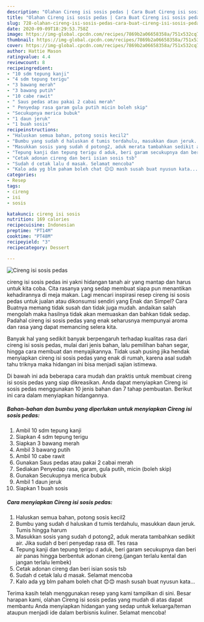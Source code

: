 ```yaml
---
description: "Olahan Cireng isi sosis pedas | Cara Buat Cireng isi sosis pedas Yang Paling Enak"
title: "Olahan Cireng isi sosis pedas | Cara Buat Cireng isi sosis pedas Yang Paling Enak"
slug: 728-olahan-cireng-isi-sosis-pedas-cara-buat-cireng-isi-sosis-pedas-yang-paling-enak
date: 2020-09-09T18:29:53.758Z
image: https://img-global.cpcdn.com/recipes/7869b2a06658358a/751x532cq70/cireng-isi-sosis-pedas-foto-resep-utama.jpg
thumbnail: https://img-global.cpcdn.com/recipes/7869b2a06658358a/751x532cq70/cireng-isi-sosis-pedas-foto-resep-utama.jpg
cover: https://img-global.cpcdn.com/recipes/7869b2a06658358a/751x532cq70/cireng-isi-sosis-pedas-foto-resep-utama.jpg
author: Hattie Mason
ratingvalue: 4.4
reviewcount: 8
recipeingredient:
- "10 sdm tepung kanji"
- "4 sdm tepung terigu"
- "3 bawang merah"
- "3 bawang putih"
- "10 cabe rawit"
- " Saus pedas atau pakai 2 cabai merah"
- " Penyedap rasa garam gula putih micin boleh skip"
- "Secukupnya merica bubuk"
- "1 daun jeruk"
- "1 buah sosis"
recipeinstructions:
- "Haluskan semua bahan, potong sosis kecil2"
- "Bumbu yang sudah d haluskan d tumis terdahulu, masukkan daun jeruk. Tumis hingga harum"
- "Masukkan sosis yang sudah d potong2, aduk merata tambahkan sedikit air. Jika sudah d beri penyedap rasa dll. Tes rasa"
- "Tepung kanji dan tepung terigu d aduk, beri garam secukupnya dan beri air panas hingga berbentuk adonan cireng.(jangan terlalu kental dan jangan terlalu lembek)"
- "Cetak adonan cireng dan beri isian sosis tsb"
- "Sudah d cetak lalu d masak. Selamat mencoba"
- "Kalo ada yg blm paham boleh chat 😊😊 mash susah buat nyusun kata..."
categories:
- Resep
tags:
- cireng
- isi
- sosis

katakunci: cireng isi sosis 
nutrition: 169 calories
recipecuisine: Indonesian
preptime: "PT14M"
cooktime: "PT48M"
recipeyield: "3"
recipecategory: Dessert

---
```



![Cireng isi sosis pedas](https://img-global.cpcdn.com/recipes/7869b2a06658358a/751x532cq70/cireng-isi-sosis-pedas-foto-resep-utama.jpg)


cireng isi sosis pedas ini yakni hidangan tanah air yang mantap dan harus untuk kita coba. Cita rasanya yang sedap membuat siapa pun menantikan kehadirannya di meja makan.
Lagi mencari inspirasi resep cireng isi sosis pedas untuk jualan atau dikonsumsi sendiri yang Enak dan Simpel? Cara Buatnya memang tidak susah dan tidak juga mudah. andaikan salah mengolah maka hasilnya tidak akan memuaskan dan bahkan tidak sedap. Padahal cireng isi sosis pedas yang enak seharusnya mempunyai aroma dan rasa yang dapat memancing selera kita.

Banyak hal yang sedikit banyak berpengaruh terhadap kualitas rasa dari cireng isi sosis pedas, mulai dari jenis bahan, lalu pemilihan bahan segar, hingga cara membuat dan menyajikannya. Tidak usah pusing jika hendak menyiapkan cireng isi sosis pedas yang enak di rumah, karena asal sudah tahu triknya maka hidangan ini bisa menjadi sajian istimewa.




Di bawah ini ada beberapa cara mudah dan praktis untuk membuat cireng isi sosis pedas yang siap dikreasikan. Anda dapat menyiapkan Cireng isi sosis pedas menggunakan 10 jenis bahan dan 7 tahap pembuatan. Berikut ini cara dalam menyiapkan hidangannya.

<!--inarticleads1-->

##### Bahan-bahan dan bumbu yang diperlukan untuk menyiapkan Cireng isi sosis pedas:

1. Ambil 10 sdm tepung kanji
1. Siapkan 4 sdm tepung terigu
1. Siapkan 3 bawang merah
1. Ambil 3 bawang putih
1. Ambil 10 cabe rawit
1. Gunakan  Saus pedas atau pakai 2 cabai merah
1. Sediakan  Penyedap rasa, garam, gula putih, micin (boleh skip)
1. Gunakan Secukupnya merica bubuk
1. Ambil 1 daun jeruk
1. Siapkan 1 buah sosis




<!--inarticleads2-->

##### Cara menyiapkan Cireng isi sosis pedas:

1. Haluskan semua bahan, potong sosis kecil2
1. Bumbu yang sudah d haluskan d tumis terdahulu, masukkan daun jeruk. Tumis hingga harum
1. Masukkan sosis yang sudah d potong2, aduk merata tambahkan sedikit air. Jika sudah d beri penyedap rasa dll. Tes rasa
1. Tepung kanji dan tepung terigu d aduk, beri garam secukupnya dan beri air panas hingga berbentuk adonan cireng.(jangan terlalu kental dan jangan terlalu lembek)
1. Cetak adonan cireng dan beri isian sosis tsb
1. Sudah d cetak lalu d masak. Selamat mencoba
1. Kalo ada yg blm paham boleh chat 😊😊 mash susah buat nyusun kata...




Terima kasih telah menggunakan resep yang kami tampilkan di sini. Besar harapan kami, olahan Cireng isi sosis pedas yang mudah di atas dapat membantu Anda menyiapkan hidangan yang sedap untuk keluarga/teman ataupun menjadi ide dalam berbisnis kuliner. Selamat mencoba!
